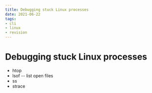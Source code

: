 ```yaml
---
title: Debugging stuck Linux processes
date: 2021-06-22
tags:
- cli
- linux
- revision
---
```


# Debugging stuck Linux processes

- htop
- lsof -- list open files
- ss
- strace

